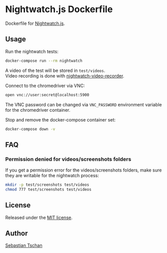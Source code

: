 # Nightwatch.js Dockerfile
Dockerfile for [Nightwatch.js](http://nightwatchjs.org/).

## Usage
Run the nightwatch tests:
```sh
docker-compose run --rm nightwatch
```

A video of the test will be stored in `test/videos`.  
Video recording is done with
[nightwatch-video-recorder](https://github.com/blueimp/nightwatch-video-recorder).

Connect to the chromedriver via VNC:
```sh
open vnc://user:secret@localhost:5900
```

The VNC password can be changed via `VNC_PASSWORD` environment variable for the
chromedriver container.

Stop and remove the docker-compose container set:
```sh
docker-compose down -v
```

## FAQ

### Permission denied for videos/screenshots folders
If you get a permission error for the videos/screenshots folders, make sure they
are writable for the nightwatch process:

```sh
mkdir -p test/screenshots test/videos
chmod 777 test/screenshots test/videos
```

## License
Released under the [MIT license](https://opensource.org/licenses/MIT).

## Author
[Sebastian Tschan](https://blueimp.net/)
